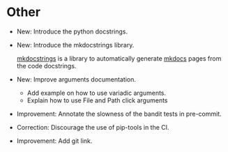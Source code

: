 # Other

* New: Introduce the python docstrings.
* New: Introduce the mkdocstrings library.

    [mkdocstrings](https://pawamoy.github.io/mkdocstrings) is a library to
    automatically generate [mkdocs](mkdocs.md) pages from the code docstrings.
    

* New: Improve arguments documentation.

    * Add example on how to use variadic arguments.
    * Explain how to use File and Path click arguments
    

* Improvement: Annotate the slowness of the bandit tests in pre-commit.
* Correction: Discourage the use of pip-tools in the CI.
* Improvement: Add git link.